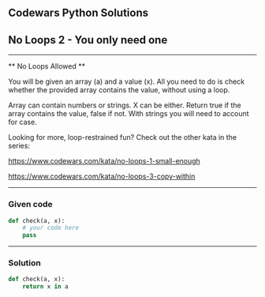 
Codewars Python Solutions
---
## No Loops 2 - You only need one <br>
---
** No Loops Allowed **

You will be given an array (a) and a value (x). All you need to do is check whether the provided array contains the value, without using a loop.

Array can contain numbers or strings. X can be either. Return true if the array contains the value, false if not. With strings you will need to account for case.

Looking for more, loop-restrained fun? Check out the other kata in the series:

https://www.codewars.com/kata/no-loops-1-small-enough

https://www.codewars.com/kata/no-loops-3-copy-within

---
### Given code
```python
def check(a, x): 
    # your code here
    pass
```
---
### Solution
```python
def check(a, x): 
    return x in a
```
